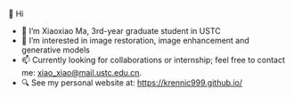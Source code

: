 👋 Hi
- 🌱 I’m Xiaoxiao Ma, 3rd-year graduate student in USTC
- 👀 I’m interested in image restoration, image enhancement and generative models
- 📫 Currently looking for collaborations or internship; feel free to contact me: xiao_xiao@mail.ustc.edu.cn.
- 🔍 See my personal website at: https://krennic999.github.io/


<!---
krennic999/krennic999 is a ✨ special ✨ repository because its `README.md` (this file) appears on your GitHub profile.
You can click the Preview link to take a look at your changes.
--->
